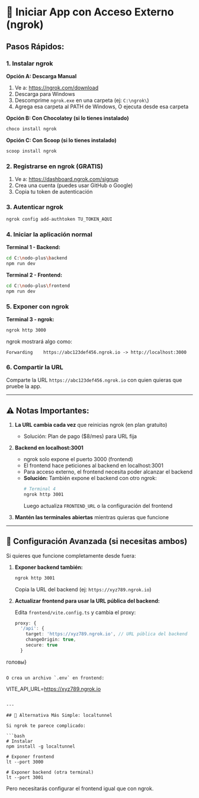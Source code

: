 # 🚀 Iniciar App con Acceso Externo (ngrok)

## Pasos Rápidos:

### 1. Instalar ngrok

**Opción A: Descarga Manual**
1. Ve a: https://ngrok.com/download
2. Descarga para Windows
3. Descomprime `ngrok.exe` en una carpeta (ej: `C:\ngrok\`)
4. Agrega esa carpeta al PATH de Windows, O ejecuta desde esa carpeta

**Opción B: Con Chocolatey (si lo tienes instalado)**
```powershell
choco install ngrok
```

**Opción C: Con Scoop (si lo tienes instalado)**
```powershell
scoop install ngrok
```

### 2. Registrarse en ngrok (GRATIS)

1. Ve a: https://dashboard.ngrok.com/signup
2. Crea una cuenta (puedes usar GitHub o Google)
3. Copia tu token de autenticación

### 3. Autenticar ngrok

```bash
ngrok config add-authtoken TU_TOKEN_AQUI
```

### 4. Iniciar la aplicación normal

**Terminal 1 - Backend:**
```bash
cd C:\nodo-plus\backend
npm run dev
```

**Terminal 2 - Frontend:**
```bash
cd C:\nodo-plus\frontend
npm run dev
```

### 5. Exponer con ngrok

**Terminal 3 - ngrok:**
```bash
ngrok http 3000
```

ngrok mostrará algo como:
```
Forwarding    https://abc123def456.ngrok.io -> http://localhost:3000
```

### 6. Compartir la URL

Comparte la URL `https://abc123def456.ngrok.io` con quien quieras que pruebe la app.

---

## ⚠️ Notas Importantes:

1. **La URL cambia cada vez** que reinicias ngrok (en plan gratuito)
   - Solución: Plan de pago ($8/mes) para URL fija

2. **Backend en localhost:3001**
   - ngrok solo expone el puerto 3000 (frontend)
   - El frontend hace peticiones al backend en localhost:3001
   - Para acceso externo, el frontend necesita poder alcanzar el backend
   - **Solución:** También expone el backend con otro ngrok:
     ```bash
     # Terminal 4
     ngrok http 3001
     ```
     Luego actualiza `FRONTEND_URL` o la configuración del frontend

3. **Mantén las terminales abiertas** mientras quieras que funcione

---

## 🔧 Configuración Avanzada (si necesitas ambos)

Si quieres que funcione completamente desde fuera:

1. **Exponer backend también:**
   ```bash
   ngrok http 3001
   ```
   Copia la URL del backend (ej: `https://xyz789.ngrok.io`)

2. **Actualizar frontend para usar la URL pública del backend:**
   
   Edita `frontend/vite.config.ts` y cambia el proxy:
   ```typescript
   proxy: {
     '/api': {
       target: 'https://xyz789.ngrok.io', // URL pública del backend
       changeOrigin: true,
       secure: true
     }
 головы}
   ```

   O crea un archivo `.env` en frontend:
   ```
   VITE_API_URL=https://xyz789.ngrok.io
   ```

---

## 📱 Alternativa Más Simple: localtunnel

Si ngrok te parece complicado:

```bash
# Instalar
npm install -g localtunnel

# Exponer frontend
lt --port 3000

# Exponer backend (otra terminal)
lt --port 3001
```

Pero necesitarás configurar el frontend igual que con ngrok.

